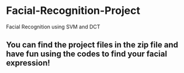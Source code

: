 # Facial-Recognition-Project
Facial Recognition using SVM and DCT

## You can find the project files in the zip file and have fun using the codes to find your facial expression!
